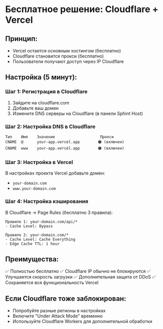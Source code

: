 # Бесплатное решение: Cloudflare + Vercel

## Принцип:
- Vercel остается основным хостингом (бесплатно)
- Cloudflare становится прокси (бесплатно)
- Пользователи получают доступ через IP Cloudflare

## Настройка (5 минут):

### Шаг 1: Регистрация в Cloudflare
1. Зайдите на cloudflare.com
2. Добавьте ваш домен
3. Измените DNS серверы на Cloudflare (в панели Sphint Host)

### Шаг 2: Настройка DNS в Cloudflare
```
Тип    Имя    Значение                    Прокси
CNAME  @      your-app.vercel.app        🟠 (включен)
CNAME  www    your-app.vercel.app        🟠 (включен)
```

### Шаг 3: Настройка в Vercel
В настройках проекта Vercel добавьте домен:
- `your-domain.com`
- `www.your-domain.com`

### Шаг 4: Настройка кэширования
В Cloudflare → Page Rules (бесплатно 3 правила):
```
Правило 1: your-domain.com/api/*
- Cache Level: Bypass

Правило 2: your-domain.com/*
- Cache Level: Cache Everything
- Edge Cache TTL: 1 hour
```

## Преимущества:
✅ Полностью бесплатно
✅ Cloudflare IP обычно не блокируются
✅ Улучшается скорость загрузки
✅ Дополнительная защита от DDoS
✅ Сохраняется вся функциональность Vercel

## Если Cloudflare тоже заблокирован:
- Попробуйте разные регионы в настройках
- Включите "Under Attack Mode" временно
- Используйте Cloudflare Workers для дополнительной обработки 